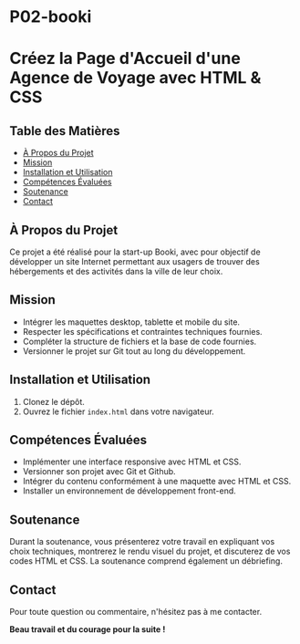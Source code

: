# P02-booki

# Créez la Page d'Accueil d'une Agence de Voyage avec HTML & CSS

## Table des Matières
- [À Propos du Projet](#à-propos-du-projet)
- [Mission](#mission)
- [Installation et Utilisation](#installation-et-utilisation)
- [Compétences Évaluées](#compétences-évaluées)
- [Soutenance](#soutenance)
- [Contact](#contact)

## À Propos du Projet
Ce projet a été réalisé pour la start-up Booki, avec pour objectif de développer un site Internet permettant aux usagers de trouver des hébergements et des activités dans la ville de leur choix.

## Mission
- Intégrer les maquettes desktop, tablette et mobile du site.
- Respecter les spécifications et contraintes techniques fournies.
- Compléter la structure de fichiers et la base de code fournies.
- Versionner le projet sur Git tout au long du développement.

## Installation et Utilisation
1. Clonez le dépôt.
2. Ouvrez le fichier `index.html` dans votre navigateur.

## Compétences Évaluées
- Implémenter une interface responsive avec HTML et CSS.
- Versionner son projet avec Git et Github.
- Intégrer du contenu conformément à une maquette avec HTML et CSS.
- Installer un environnement de développement front-end.

## Soutenance
Durant la soutenance, vous présenterez votre travail en expliquant vos choix techniques, montrerez le rendu visuel du projet, et discuterez de vos codes HTML et CSS. La soutenance comprend également un débriefing.

## Contact
Pour toute question ou commentaire, n'hésitez pas à me contacter.

**Beau travail et du courage pour la suite !**
